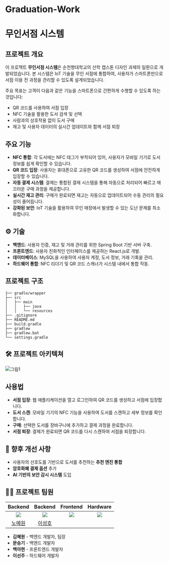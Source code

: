 # Graduation-Work
# 무인서점 시스템

## 프로젝트 개요

이 프로젝트 **무인서점 시스템**은 순천향대학교의 산학 캡스톤 디자인 과제의 일환으로 개발되었습니다. 본 시스템은 IoT 기술을 무인 서점에 통합하여, 사용자가 스마트폰만으로 서점 이용 전 과정을 관리할 수 있도록 설계되었습니다.

주요 목표는 고객이 다음과 같은 기능을 스마트폰으로 간편하게 수행할 수 있도록 하는 것입니다:
- QR 코드를 사용하여 서점 입장
- NFC 기술을 활용한 도서 검색 및 선택
- 사람과의 상호작용 없이 도서 구매
- 재고 및 사용자 데이터의 실시간 업데이트와 함께 서점 퇴장

## 주요 기능

- **NFC 통합**: 각 도서에는 NFC 태그가 부착되어 있어, 사용자가 모바일 기기로 도서 정보를 쉽게 확인할 수 있습니다.
- **QR 코드 입장**: 사용자는 휴대폰으로 고유한 QR 코드를 생성하여 서점에 안전하게 입장할 수 있습니다.
- **자동 결제 시스템**: 결제는 통합된 결제 시스템을 통해 자동으로 처리되어 빠르고 매끄러운 구매 과정을 제공합니다.
- **실시간 재고 관리**: 구매가 완료되면 재고는 자동으로 업데이트되어 수동 관리의 필요성이 줄어듭니다.
- **강화된 보안**: IoT 기술을 활용하여 무인 매장에서 발생할 수 있는 도난 문제를 최소화합니다.

## ⚙ 기술

- **백엔드**: 사용자 인증, 재고 및 거래 관리를 위한 Spring Boot 기반 서버 구축.
- **프론트엔드**: 사용자 친화적인 인터페이스를 제공하는 React.js로 개발.
- **데이터베이스**: MySQL을 사용하여 사용자 계정, 도서 정보, 거래 기록을 관리.
- **하드웨어 통합**: NFC 리더기 및 QR 코드 스캐너가 시스템 내에서 통합 작동.

## 프로젝트 구조

```plaintext
├── gradle/wrapper
├── src
│   ├── main
│   │   ├── java
│   │   └── resources
├── .gitignore
├── README.md
├── build.gradle
├── gradlew
├── gradlew.bat
└── settings.gradle
```

## 🛠️ 프로젝트 아키텍쳐

![그림1](https://github.com/user-attachments/assets/e7e005fa-5caf-4f9f-8637-d97405f01178)

## 사용법

- **서점 입장**: 웹 애플리케이션을 열고 로그인하여 QR 코드를 생성하고 서점에 입장합니다.
- **도서 스캔**: 모바일 기기의 NFC 기능을 사용하여 도서를 스캔하고 세부 정보를 확인합니다.
- **구매**: 선택한 도서를 장바구니에 추가하고 결제 과정을 완료합니다.
- **서점 퇴장**: 결제가 완료되면 QR 코드를 다시 스캔하여 서점을 퇴장합니다.

## 🤔 향후 개선 사항

- 사용자의 선호도를 기반으로 도서를 추천하는 **추천 엔진 통합**
- **암호화폐 결제 옵션** 추가
- **AI 기반의 보안 감시 시스템** 도입

## 💁‍♂️ 프로젝트 팀원

|Backend|Backend|Frontend|Hardware|
|:---:|:---:|:---:|:---:|
| ![](https://github.com/yewon-Noh.png?size=120) | ![](https://github.com/SeongHo-C.png?size=120) | ![](https://github.com/seunggi-coding.png?size=120) | ![](https://github.com/SeongHo-C.png?size=120) |
|[노예원](https://github.com/yewon-Noh)|[이성호](https://github.com/SeongHo-C)|

- **김혜원** - 백엔드 개발자, 팀장
- **문승기** - 백엔드 개발자
- **백아현** - 프론트엔드 개발자
- **이선주** - 하드웨어 개발자

